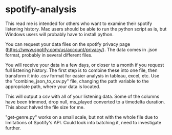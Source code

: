 # spotify-analysis

This read me is intended for others who want to examine their spotify listening history. Mac users should be able to run the python script as is, but Windows users will probably have to install python.



You can request your data files on the spotify privacy page (https://www.spotify.com/us/account/privacy/).
The data comes in .json format, probably in several different files.

You will receive your data in a few days, or closer to a month if you request full listening history.
The first step is to combine these into one file, then transform it into .csv format for easier analysis in tableau, excel, etc.
Use the "combine_json_to_csv.py" file, changing the path variable to the appropriate path, where your data is located. 

This will output a csv with all of your listening data. Some of the columns have been trimmed, drop null, ms_played converted to a timedelta duration. This about halved the file size for me.

"get-genre.py" works on a small scale, but not with the whole file due to limitations of Spotify's API. Could look into batching it, need to investigate further.
